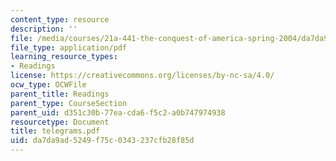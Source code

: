 ```yaml
---
content_type: resource
description: ''
file: /media/courses/21a-441-the-conquest-of-america-spring-2004/da7da9ad5249f75c0343237cfb28f85d_telegrams.pdf
file_type: application/pdf
learning_resource_types:
- Readings
license: https://creativecommons.org/licenses/by-nc-sa/4.0/
ocw_type: OCWFile
parent_title: Readings
parent_type: CourseSection
parent_uid: d351c30b-77ea-cda6-f5c2-a0b747974938
resourcetype: Document
title: telegrams.pdf
uid: da7da9ad-5249-f75c-0343-237cfb28f85d
---
```

